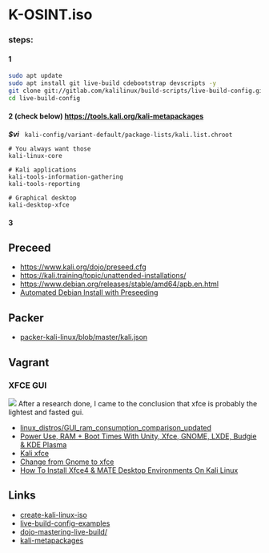 # K-OSINT.iso

### steps:
#### 1
``` bash
sudo apt update
sudo apt install git live-build cdebootstrap devscripts -y
git clone git://gitlab.com/kalilinux/build-scripts/live-build-config.git
cd live-build-config
```
#### 2 (check below) https://tools.kali.org/kali-metapackages
***$vi*** ``` kali-config/variant-default/package-lists/kali.list.chroot```
```
# You always want those
kali-linux-core

# Kali applications
kali-tools-information-gathering
kali-tools-reporting

# Graphical desktop
kali-desktop-xfce
```
#### 3 


## Preceed
- https://www.kali.org/dojo/preseed.cfg
- https://kali.training/topic/unattended-installations/
- https://www.debian.org/releases/stable/amd64/apb.en.html
- [Automated Debian Install with Preseeding](https://www.youtube.com/watch?v=ndHi1sQWuH4)
## Packer
- [packer-kali-linux/blob/master/kali.json](https://github.com/buffersandbeer/packer-kali-linux/blob/master/kali.json)


## Vagrant



### XFCE GUI
![](https://i.ytimg.com/vi/Twcm18oFmqs/maxresdefault.jpg)
After a research done, I came to the conclusion that xfce is probably the lightest and fasted gui. 
- [linux_distros/GUI_ram_consumption_comparison_updated](https://www.reddit.com/r/linux/comments/5l39tz/linux_distros_ram_consumption_comparison_updated/)
- [Power Use, RAM + Boot Times With Unity, Xfce, GNOME, LXDE, Budgie & KDE Plasma](https://www.phoronix.com/scan.php?page=article&item=ubu-1704-desktops&num=2)
- [Kali xfce](https://www.youtube.com/watch?v=Twcm18oFmqs)
- [Change from Gnome to xfce](https://www.youtube.com/watch?v=uIbG3SI5hd8)
- [How To Install Xfce4 & MATE Desktop Environments On Kali Linux](https://www.youtube.com/watch?v=hy9F87basCI)

## Links
- [create-kali-linux-iso](https://www.cybrary.it/blog/0p3n/create-kali-linux-iso/)
- [live-build-config-examples](https://gitlab.com/kalilinux/recipes/live-build-config-examples/-/blob/master/kali-linux-mate-top10-nonroot.sh)
- [dojo-mastering-live-build/](https://www.kali.org/docs/development/dojo-mastering-live-build/)
- [kali-metapackages](https://tools.kali.org/kali-metapackages)
